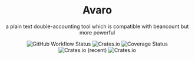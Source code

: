 <div align="center">
    <h1>Avaro</h1>
    <p>a plain text double-accounting tool which is compatible with beancount but more powerful</p>
    <img alt="GitHub Workflow Status" src="https://img.shields.io/github/workflow/status/kilerd/avaro/Develop%20Build"> <img alt="Crates.io" src="https://img.shields.io/crates/v/avaro"> <img src='https://coveralls.io/repos/github/Kilerd/avaro/badge.svg?branch=main' alt='Coverage Status' /> <img alt="Crates.io (recent)" src="https://img.shields.io/crates/dr/avaro"> <img alt="Crates.io" src="https://img.shields.io/crates/l/avaro">
</div>
